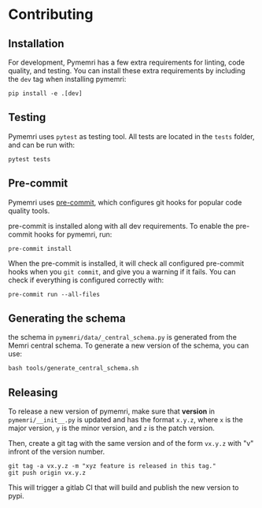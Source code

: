 # Contributing

## Installation
For development, Pymemri has a few extra requirements for linting, code quality, and testing. You can install these extra requirements by including the `dev` tag when installing pymemri:

```
pip install -e .[dev]
```

## Testing
Pymemri uses `pytest` as testing tool. All tests are located in the `tests` folder, and can be run with:

```
pytest tests
```

## Pre-commit

Pymemri uses [pre-commit](https://pre-commit.com/), which configures git hooks for popular code quality tools.

pre-commit is installed along with all dev requirements. To enable the pre-commit hooks for pymemri, run:

```
pre-commit install
```

When the pre-commit is installed, it will check all configured pre-commit hooks when you `git commit`, and give you a warning if it fails.
You can check if everything is configured correctly with:

```
pre-commit run --all-files
```

## Generating the schema

the schema in `pymemri/data/_central_schema.py` is generated from the Memri central schema. To generate a new version of the schema, you can use:

```
bash tools/generate_central_schema.sh
```

## Releasing

To release a new version of pymemri, make sure that __version__ in `pymemri/__init__.py` is updated
and has the format `x.y.z`, where `x` is the major version, `y` is the minor version, and `z` is the patch version.

Then, create a git tag with the same version and of the form `vx.y.z` with "v" infront of the version number.

```
git tag -a vx.y.z -m "xyz feature is released in this tag."
git push origin vx.y.z
```

This will trigger a gitlab CI that will build and publish the new version to pypi.